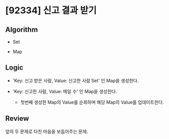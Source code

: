 # [92334] 신고 결과 받기

## Algorithm

- Set

- Map

## Logic

- 'Key: 신고 받은 사람, Value: 신고한 사람 Set' 인 Map을 생성한다.

- 'Key: 신고한 사람, Value: 메일 수' 인 Map을 생성한다.

  - 첫번째 생성한 Map의 Value를 순회하며 해당 Map의 Value를 업데이트한다.

## Review

앞의 두 문제로 다친 마음을 보듬어주는 문제.
